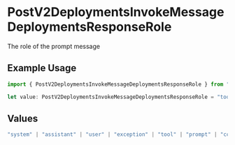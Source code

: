 # PostV2DeploymentsInvokeMessageDeploymentsResponseRole

The role of the prompt message

## Example Usage

```typescript
import { PostV2DeploymentsInvokeMessageDeploymentsResponseRole } from "orq-poc-typescript/models/operations";

let value: PostV2DeploymentsInvokeMessageDeploymentsResponseRole = "tool";
```

## Values

```typescript
"system" | "assistant" | "user" | "exception" | "tool" | "prompt" | "correction" | "expected_output"
```